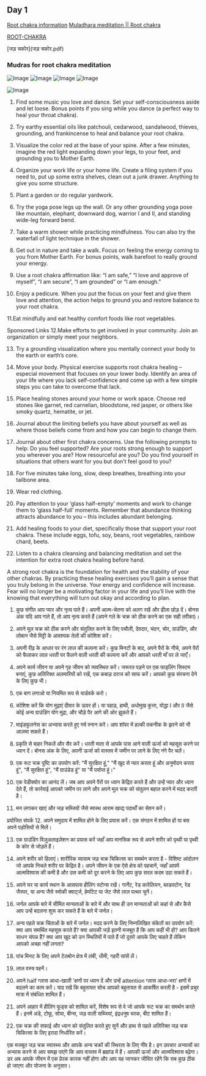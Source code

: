 ## Day 1

[Root chakra information](https://youtu.be/BeahYZ2OIpI)
[Muladhara meditation || Root chakra](https://youtu.be/4zUTsjIDRhY)

[ROOT-CHAKRA](ROOT-CHAKRA.pdf)

[जड़ चकोर](जड़ चकोर.pdf)

### Mudras for root chakra meditation
![Image](rootchakra\mudra1.jpeg)
![Image](rootchakra\mudra2.jpeg)
![Image](rootchakra\mudra3.jpeg)
![Image](rootchakra\mudra4.jpeg)

![Image](Root-Affirmation.jpeg)

1. Find some music you love and dance. Set your self-consciousness aside and let loose.  Bonus points if you sing while you dance (a perfect way to heal your throat chakra).

2. Try earthy essential oils like patchouli, cedarwood, sandalwood, thieves, grounding, and frankincense to heal and balance your root chakra.

3. Visualize the color red at the base of your spine. After a few minutes, imagine the red light expanding down your legs, to your feet, and grounding you to Mother Earth.

4. Organize your work life or your home life. Create a filing system if you need to, put up some extra shelves, clean out a junk drawer.  Anything to give you some structure.

5. Plant a garden or do regular yardwork.

6. Try the yoga pose legs up the wall. Or any other grounding yoga pose like mountain, elephant, downward dog, warrior I and II, and standing wide-leg forward bend.

7. Take a warm shower while practicing mindfulness. You can also try the waterfall of light technique in the shower.

8. Get out in nature and take a walk. Focus on feeling the energy coming to you from Mother Earth. For bonus points, walk barefoot to really ground your energy.

9. Use a root chakra affirmation like: “I am safe,” “I love and approve of myself”, “I am secure”, “I am grounded” or “I am enough.”

10. Enjoy a pedicure. When you put the focus on your feet and give them love and attention, the action helps to ground you and restore balance to your root chakra.

11.Eat mindfully and eat healthy comfort foods like root vegetables.

Sponsored Links
12.Make efforts to get involved in your community. Join an organization or simply meet your neighbors.

13. Try a grounding visualization where you mentally connect your body to the earth or earth’s core.

14. Move your body. Physical exercise supports root chakra healing – especial movement that focuses on your lower body.
Identify an area of your life where you lack self-confidence and come up with a few simple steps you can take to overcome that lack.

15. Place healing stones around your home or work space. Choose red stones like garnet, red carnelian, bloodstone, red jasper, or others like smoky quartz, hematite, or jet.

16. Journal about the limiting beliefs you have about yourself as well as where those beliefs come from and how you can begin to change them.

17. Journal about other first chakra concerns. Use the following prompts to help: Do you feel supported? Are your roots strong enough to support you wherever you are? How resourceful are you?  Do you find yourself in situations that others want for you but don’t feel good to you?

18. For five minutes take long, slow, deep breathes, breathing into your tailbone area.

19. Wear red clothing.

20. Pay attention to your ‘glass half-empty’ moments and work to change them to ‘glass half-full’ moments. Remember that abundance thinking attracts abundance to you – this includes abundant belonging.

21. Add healing foods to your diet, specifically those that support your root chakra. These include eggs, tofu, soy, beans, root vegetables, rainbow chard, beets.

22. Listen to a chakra cleansing and balancing meditation and set the intention for extra root chakra healing before hand.

A strong root chakra is the foundation for health and the stability of your other chakras.  By practicing these healing exercises you’ll gain a sense that you truly belong in the universe. Your energy and confidence will increase. Fear will no longer be a motivating factor in your life and you’ll live with the knowing that everything will turn out okay and according to plan.

1. कुछ संगीत आप प्यार और नृत्य पाते हैं। अपनी आत्म-चेतना को अलग रखें और ढीला छोड़ दें। बोनस अंक यदि आप गाते हैं, तो आप नृत्य करते हैं (अपने गले के चक्र को ठीक करने का एक सही तरीका)।

2. अपने मूल चक्र को ठीक करने और संतुलित करने के लिए पचौली, देवदार, चंदन, चोर, ग्राउंडिंग, और लोबान जैसे मिट्टी के आवश्यक तेलों की कोशिश करें।

3. अपनी रीढ़ के आधार पर रंग लाल की कल्पना करें। कुछ मिनटों के बाद, अपने पैरों के नीचे, अपने पैरों को फैलाकर लाल धरती पर फैलने वाली धरती की कल्पना करें और आपको धरती माँ पर ले जाएँ।

4. अपने कार्य जीवन या अपने गृह जीवन को व्यवस्थित करें। जरूरत पड़ने पर एक फाइलिंग सिस्टम बनाएं, कुछ अतिरिक्त अलमारियों को रखें, एक कबाड़ दराज को साफ करें। आपको कुछ संरचना देने के लिए कुछ भी।

5. एक बाग लगाओ या नियमित रूप से यार्डवर्क करो।

6. कोशिश करें कि योग मुद्राएं दीवार के ऊपर हों। या पहाड़, हाथी, अधोमुख कुत्ता, योद्धा I और II जैसे कोई अन्य ग्राउंडिंग योग मुद्रा, और चौड़े पैर आगे की ओर झुकते हैं।

7. माइंडफुलनेस का अभ्यास करते हुए गर्म स्नान करें। आप शॉवर में हल्की तकनीक के झरने को भी आज़मा सकते हैं।

8. प्रकृति से बाहर निकलें और सैर करें। धरती माता से आपके पास आने वाली ऊर्जा को महसूस करने पर ध्यान दें। बोनस अंक के लिए, अपनी ऊर्जा को वास्तव में जमीन पर लाने के लिए नंगे पैर चलें।

9. एक रूट चक्र पुष्टि का उपयोग करें: "मैं सुरक्षित हूं," "मैं खुद से प्यार करता हूं और अनुमोदन करता हूं", "मैं सुरक्षित हूं", "मैं ग्राउंडेड हूं" या "मैं पर्याप्त हूं।"

10. एक पेडीक्योर का आनंद लें। जब आप अपने पैरों पर ध्यान केंद्रित करते हैं और उन्हें प्यार और ध्यान देते हैं, तो कार्रवाई आपको जमीन पर लाने और अपने मूल चक्र को संतुलन बहाल करने में मदद करती है।

11. मन लगाकर खाएं और जड़ सब्जियों जैसे स्वस्थ आराम खाद्य पदार्थों का सेवन करें।

प्रयोजित संपर्क
12. अपने समुदाय में शामिल होने के लिए प्रयास करें। एक संगठन में शामिल हों या बस अपने पड़ोसियों से मिलें।

13. एक ग्राउंडिंग विज़ुअलाइज़ेशन का प्रयास करें जहाँ आप मानसिक रूप से अपने शरीर को पृथ्वी या पृथ्वी के कोर से जोड़ते हैं।

14. अपने शरीर को हिलाएं। शारीरिक व्यायाम जड़ चक्र चिकित्सा का समर्थन करता है - विशिष्ट आंदोलन जो आपके निचले शरीर पर केंद्रित है।
अपने जीवन के एक ऐसे क्षेत्र को पहचानें, जहाँ आपमें आत्मविश्वास की कमी है और उस कमी को दूर करने के लिए आप कुछ सरल कदम उठा सकते हैं।

15. अपने घर या कार्य स्थान के आसपास हीलिंग स्टोन्स रखें। गार्नेट, रेड कारेलियन, ब्लडस्टोन, रेड जैस्पर, या अन्य जैसे स्मोकी क्वार्ट्ज, हेमटिट या जेट जैसे लाल पत्थर चुनें।

16. जर्नल आपके बारे में सीमित मान्यताओं के बारे में और साथ ही उन मान्यताओं को कहां से और कैसे आप उन्हें बदलना शुरू कर सकते हैं के बारे में जर्नल।

17. अन्य पहले चक्र चिंताओं के बारे में जर्नल। मदद करने के लिए निम्नलिखित संकेतों का उपयोग करें: क्या आप समर्थित महसूस करते हैं? क्या आपकी जड़ें इतनी मजबूत हैं कि आप कहीं भी हों? आप कितने साधन संपन्न हैं? क्या आप खुद को उन स्थितियों में पाते हैं जो दूसरे आपके लिए चाहते हैं लेकिन आपको अच्छा नहीं लगता?

18. पांच मिनट के लिए अपने टेलबोन क्षेत्र में लंबी, धीमी, गहरी सांसें लें।

19. लाल वस्त्र पहनें।

20. अपने half ग्लास आधा-खाली ’क्षणों पर ध्यान दें और उन्हें attention ग्लास आधा-भरा’ क्षणों में बदलने का काम करें। याद रखें कि बहुतायत सोच आपको बहुतायत से आकर्षित करती है - इसमें प्रचुर मात्रा में संबंधित शामिल हैं।

21. अपने आहार में हीलिंग फूड्स को शामिल करें, विशेष रूप से वे जो आपके रूट चक्र का समर्थन करते हैं। इनमें अंडे, टोफू, सोया, बीन्स, जड़ वाली सब्जियां, इंद्रधनुष चरक, बीट शामिल हैं।

22. एक चक्र की सफाई और ध्यान को संतुलित करते हुए सुनें और हाथ से पहले अतिरिक्त जड़ चक्र चिकित्सा के लिए इरादा निर्धारित करें।

एक मजबूत जड़ चक्र स्वास्थ्य और आपके अन्य चक्रों की स्थिरता के लिए नींव है। इन उपचार अभ्यासों का अभ्यास करने से आप समझ पाएंगे कि आप वास्तव में ब्रह्मांड में हैं। आपकी ऊर्जा और आत्मविश्वास बढ़ेगा। डर अब आपके जीवन में एक प्रेरक कारक नहीं होगा और आप यह जानकर जीवित रहेंगे कि सब कुछ ठीक हो जाएगा और योजना के अनुसार।


